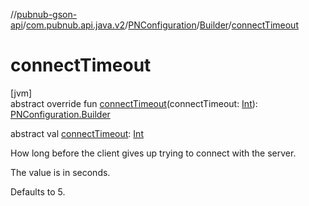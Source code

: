 //[pubnub-gson-api](../../../../index.md)/[com.pubnub.api.java.v2](../../index.md)/[PNConfiguration](../index.md)/[Builder](index.md)/[connectTimeout](connect-timeout.md)

# connectTimeout

[jvm]\
abstract override fun [connectTimeout](connect-timeout.md)(connectTimeout: [Int](https://kotlinlang.org/api/core/kotlin-stdlib/kotlin/-int/index.html)): [PNConfiguration.Builder](index.md)

abstract val [connectTimeout](connect-timeout.md): [Int](https://kotlinlang.org/api/core/kotlin-stdlib/kotlin/-int/index.html)

How long before the client gives up trying to connect with the server.

The value is in seconds.

Defaults to 5.
